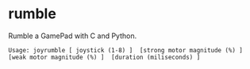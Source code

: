 # rumble
Rumble a GamePad with C and Python.

```
Usage: joyrumble [ joystick (1-8) ]  [strong motor magnitude (%) ]  [weak motor magnitude (%) ]  [duration (miliseconds) ]
```
